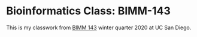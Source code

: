 # Bioinformatics Class: BIMM-143


This is my classwork from [BIMM 143](https://bioboot.github.io/bimm143_W20/) winter quarter 2020 at UC San Diego.

